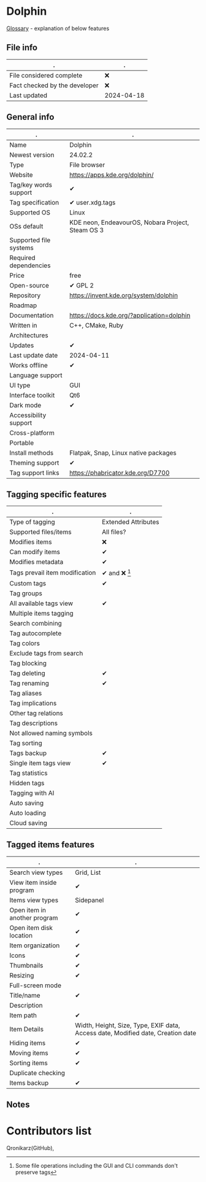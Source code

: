 # Dolphin
[Glossary](glossary.md) - explanation of below features

## File info
. | . |
---|---
File considered complete | ❌
Fact checked by the developer | ❌
Last updated | 2024-04-18

## General info
. | . |
---|---
Name | Dolphin
Newest version | 24.02.2
Type | File browser
Website | https://apps.kde.org/dolphin/
Tag/key words support | ✔
Tag specification | ✔ user.xdg.tags
Supported OS | Linux
OSs default | KDE neon, EndeavourOS, Nobara Project, Steam OS 3
Supported file systems | 
Required dependencies | 
Price | free
Open-source | ✔ GPL 2
Repository | https://invent.kde.org/system/dolphin
Roadmap | 
Documentation | https://docs.kde.org/?application=dolphin
Written in | C++, CMake, Ruby
Architectures | 
Updates | ✔
Last update date | 2024-04-11
Works offline | ✔
Language support | 
UI type | GUI
Interface toolkit | Qt6
Dark mode | ✔
Accessibility support | 
Cross-platform | 
Portable | 
Install methods | Flatpak, Snap, Linux native packages
Theming support | ✔
Tag support links | https://phabricator.kde.org/D7700

## Tagging specific features
. | . |
---|---
Type of tagging | Extended Attributes
Supported files/items | All files?
Modifies items | ❌
Can modify items | ✔
Modifies metadata | ✔
Tags prevail item modification | ✔ and ❌ [^1]
Custom tags | ✔
Tag groups | 
All available tags view | ✔
Multiple items tagging | 
Search combining | 
Tag autocomplete | 
Tag colors | 
Exclude tags from search | 
Tag blocking | 
Tag deleting | ✔
Tag renaming | ✔
Tag aliases | 
Tag implications | 
Other tag relations | 
Tag descriptions | 
Not allowed naming symbols | 
Tag sorting | 
Tags backup | ✔
Single item tags view | ✔
Tag statistics | 
Hidden tags | 
Tagging with AI | 
Auto saving | 
Auto loading | 
Cloud saving | 

## Tagged items features
. | . |
---|---
Search view types | Grid, List
View item inside program | ✔
Items view types | Sidepanel
Open item in another program | ✔
Open item disk location | ✔
Item organization | ✔
Icons | ✔
Thumbnails | ✔
Resizing | ✔
Full-screen mode | 
Title/name | ✔
Description | 
Item path | ✔
Item Details | Width, Height, Size, Type, EXIF data, Access date, Modified date, Creation date
Hiding items | ✔
Moving items | ✔
Sorting items | ✔
Duplicate checking | 
Items backup | ✔

## Notes


# Contributors list
Qronikarz(GitHub), 

[^1]: Some file operations including the GUI and CLI commands don't preserve tags
